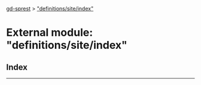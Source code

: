 [gd-sprest](../README.md) > ["definitions/site/index"](../modules/_definitions_site_index_.md)



# External module: "definitions/site/index"

## Index


---
